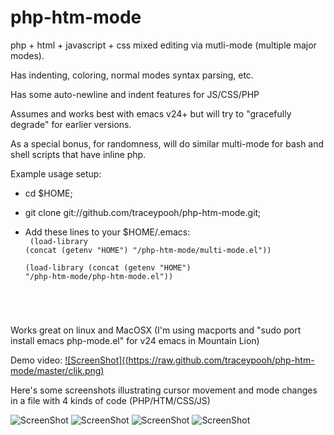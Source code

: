 php-htm-mode
============

php + html + javascript + css mixed editing via mutli-mode (multiple major modes).  

Has indenting, coloring, normal modes syntax parsing, etc.

Has some auto-newline and indent features for JS/CSS/PHP


Assumes and works best with emacs v24+
but will try to "gracefully degrade" for earlier versions.

As a special bonus, for randomness, will do similar multi-mode for bash
and shell scripts that have inline php.




Example usage setup:
* cd $HOME;
* git clone git://github.com/traceypooh/php-htm-mode.git;

* Add these lines to your $HOME/.emacs:
<code><br>
(load-library (concat (getenv "HOME") "/php-htm-mode/multi-mode.el"))<br>
(load-library (concat (getenv "HOME") "/php-htm-mode/php-htm-mode.el"))
</code>


Works great on linux and MacOSX 
(I'm using macports and "sudo port install emacs php-mode.el" for v24 emacs in Mountain Lion)


Demo video:
[![ScreenShot]((https://raw.github.com/traceypooh/php-htm-mode/master/clik.png)](http://archive.org/details/php-htm-mode)



Here's some screenshots illustrating cursor movement and mode changes in a file with 4 kinds of code
(PHP/HTM/CSS/JS)

![ScreenShot](https://raw.github.com/traceypooh/php-htm-mode/master/php.png) ![ScreenShot](https://raw.github.com/traceypooh/php-htm-mode/master/htm.png)
![ScreenShot](https://raw.github.com/traceypooh/php-htm-mode/master/css.png) ![ScreenShot](https://raw.github.com/traceypooh/php-htm-mode/master/js.png)




